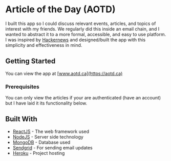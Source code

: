 # Article of the Day (AOTD)

I built this app so I could discuss relevant events, articles, and topics of interest with my friends. We regularly did this inside an email chain, and I wanted to abstract it to a more formal, accessible, and easy to use platform. I was inspired by [Hackernews](https://news.ycombinator.com/news) and designed/built the app with this simplicity and effectiveness in mind.

## Getting Started

You can view the app at [www.aotd.ca](https://aotd.ca)

### Prerequisites

You can only view the articles if your are authenticated (have an account) but I have laid it its functionality below.

## Built With

* [ReactJS](https://reactjs.org/) - The web framework used
* [NodeJS](https://maven.apache.org/) - Server side technology
* [MongoDB](https://www.mongodb.com/) - Database used
* [Sendgrid](https://sendgrid.com/) - For sending email updates
* [Heroku](https://www.heroku.com/) - Project hosting
